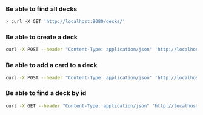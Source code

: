 ### Be able to find all decks
```bash
> curl -X GET 'http://localhost:8080/decks/'
```

### Be able to create a deck
```bash
curl -X POST --header "Content-Type: application/json" 'http://localhost:8080/decks/' -d '{ "title": "a deck" }'
```

### Be able to add a card to a deck
```bash
curl -X POST --header "Content-Type: application/json" 'http://localhost:8080/decks/876afea3-e297-4366-a91f-01355267171d/card' -d '{ "question": "first question ?", "answer": "first answer" }'
```

### Be able to find a deck by id
```bash
curl -X GET --header "Content-Type: application/json" 'http://localhost:8080/decks/876afea3-e297-4366-a91f-01355267171d'
```